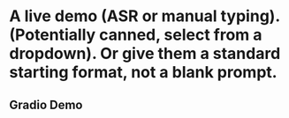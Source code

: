 # A live demo (ASR or manual typing). (Potentially canned, select from a dropdown). Or give them a standard starting format, not a blank prompt. 

## Gradio Demo
